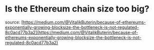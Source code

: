 # Is the Ethereum chain size too big?

source: [https://medium.com/@VitalikButerin/because-of-ethereums-exponentially-growing-blocksize-the-bottleneck-is-not-regulated-8c0acd77b3a2](https://medium.com/@VitalikButerin/because-of-ethereums-exponentially-growing-blocksize-the-bottleneck-is-not-regulated-8c0acd77b3a2)


